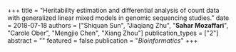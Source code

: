 +++
title = "Heritability estimation and differential analysis of count data with generalized linear mixed models in genomic sequencing studies."
date = 2018-07-18
authors = ["Shiquan Sun", "Jiaqiang Zhu", "**Sahar Mozaffari**", "Carole Ober", "Mengjie Chen", "Xiang Zhou"]
publication_types = ["2"]
abstract = ""
featured = false
publication = "*Bioinformatics*"
+++

